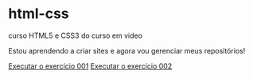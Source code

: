 # html-css
 curso HTML5 e CSS3  do curso em video

 Estou aprendendo a criar sites e agora vou gerenciar meus repositórios!


<a href="https://claudionortmeira.github.io/html-css/exercicios/ex001/index.html">Executar o exercício 001</a>
<a href="https://claudionormeira.github.io/html-css/exercicios/ex002/index.html">Executar o exercício 002</a>